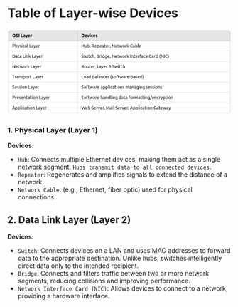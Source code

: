 # Table of Layer-wise Devices

![Table of Layer-wise Devices](image-1.png)

### 1. Physical Layer (Layer 1)

**Devices:**

- `Hub`: Connects multiple Ethernet devices, making them act as a single network segment. `Hubs transmit data to all connected devices`.
- `Repeater`: Regenerates and amplifies signals to extend the distance of a network.
- `Network Cable`: (e.g., Ethernet, fiber optic) used for physical connections.

## 2. Data Link Layer (Layer 2)

**Devices:**

- `Switch`: Connects devices on a LAN and uses MAC addresses to forward data to the appropriate destination. Unlike hubs, switches intelligently direct data only to the intended recipient.
- `Bridge`: Connects and filters traffic between two or more network segments, reducing collisions and improving performance.
- `Network Interface Card (NIC)`: Allows devices to connect to a network, providing a hardware interface.
